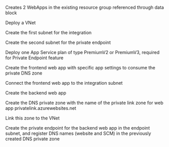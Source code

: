 Creates 2 WebApps in the existing resource group referenced through data block

Deploy a VNet

Create the first subnet for the integration

Create the second subnet for the private endpoint

Deploy one App Service plan of type PremiumV2 or PremiumV3, required for Private Endpoint feature

Create the frontend web app with specific app settings to consume the private DNS zone

Connect the frontend web app to the integration subnet

Create the backend web app

Create the DNS private zone with the name of the private link zone for web app privatelink.azurewebsites.net

Link this zone to the VNet

Create the private endpoint for the backend web app in the endpoint subnet, and register DNS names (website and SCM) in the previously created DNS private zone
